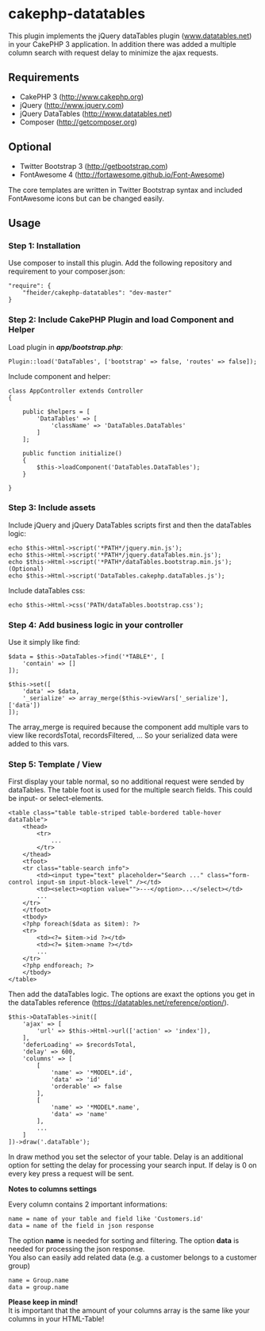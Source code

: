 # cakephp-datatables

This plugin implements the jQuery dataTables plugin (www.datatables.net) in your CakePHP 3 application.
In addition there was added a multiple column search with request delay to minimize the ajax requests.


## Requirements

* CakePHP 3 (http://www.cakephp.org)
* jQuery (http://www.jquery.com)
* jQuery DataTables (http://www.datatables.net)
* Composer (http://getcomposer.org)


## Optional

* Twitter Bootstrap 3 (http://getbootstrap.com)
* FontAwesome 4 (http://fortawesome.github.io/Font-Awesome)

The core templates are written in Twitter Bootstrap syntax and included FontAwesome icons but can be changed easily.


## Usage

### Step 1: Installation

Use composer to install this plugin.
Add the following repository and requirement to your composer.json:

    "require": {
        "fheider/cakephp-datatables": "dev-master"
    }


### Step 2: Include CakePHP Plugin and load Component and Helper

Load plugin in ***app/bootstrap.php***:
    
    Plugin::load('DataTables', ['bootstrap' => false, 'routes' => false]);




Include component and helper: 

    class AppController extends Controller
    {
        
        public $helpers = [
            'DataTables' => [
                'className' => 'DataTables.DataTables'
            ]
        ];
        
        public function initialize()
        {
            $this->loadComponent('DataTables.DataTables');
        }
        
    }

### Step 3: Include assets

Include jQuery and jQuery DataTables scripts first and then the dataTables logic:

    echo $this->Html->script('*PATH*/jquery.min.js');
    echo $this->Html->script('*PATH*/jquery.dataTables.min.js');
    echo $this->Html->script('*PATH*/dataTables.bootstrap.min.js'); (Optional)
    echo $this->Html->script('DataTables.cakephp.dataTables.js');

Include dataTables css:

    echo $this->Html->css('PATH/dataTables.bootstrap.css');


### Step 4: Add business logic in your controller

Use it simply like find:

    $data = $this->DataTables->find('*TABLE*', [
        'contain' => []
    ]);
    
    $this->set([
        'data' => $data,
        '_serialize' => array_merge($this->viewVars['_serialize'], ['data'])
    ]);
    
The array_merge is required because the component add multiple vars to view like recordsTotal, recordsFiltered, ...
So your serialized data were added to this vars.


### Step 5: Template / View

First display your table normal, so no additional request were sended by dataTables.
The table foot is used for the multiple search fields. This could be input- or select-elements.

    <table class="table table-striped table-bordered table-hover dataTable">
        <thead>
            <tr>
                ...
            </tr>
        </thead>
        <tfoot>
        <tr class="table-search info">
            <td><input type="text" placeholder="Search ..." class="form-control input-sm input-block-level" /></td>
            <td><select><option value="">---</option>...</select></td>
            ...
        </tr>
        </tfoot>
        <tbody>
        <?php foreach($data as $item): ?>
        <tr>
            <td><?= $item->id ?></td>
            <td><?= $item->name ?></td>
            ...
        </tr>
        <?php endforeach; ?>
        </tbody>
    </table>
    
    
Then add the dataTables logic.
The options are exaxt the options you get in the dataTables reference (https://datatables.net/reference/option/).

    $this->DataTables->init([
        'ajax' => [
            'url' => $this->Html->url(['action' => 'index']),
        ],
        'deferLoading' => $recordsTotal,
        'delay' => 600,
        'columns' => [
            [
                'name' => '*MODEL*.id',
                'data' => 'id'
                'orderable' => false
            ],
            [
                'name' => '*MODEL*.name',
                'data' => 'name'
            ],
            ...
        ]
    ])->draw('.dataTable');


In draw method you set the selector of your table. Delay is an additional option for setting the delay for processing
your search input. If delay is 0 on every key press a request will be sent.

**Notes to columns settings**

Every column contains 2 important informations: 

    name = name of your table and field like 'Customers.id'
    data = name of the field in json response

The option **name** is needed for sorting and filtering. The option **data** is needed for processing the json response.  
You also can easily add related data (e.g. a customer belongs to a customer group)

    name = Group.name
    data = group.name
    
**Please keep in mind!**  
It is important that the amount of your columns array is the same like your columns in your HTML-Table! 